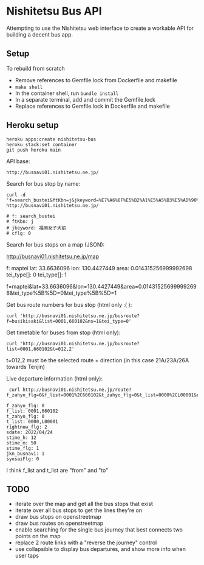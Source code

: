 # Nishitetsu Bus API

Attempting to use the Nishitetsu web interface to create a workable API for building a decent bus app.

## Setup

To rebuild from scratch

- Remove references to Gemfile.lock from Dockerfile and makefile
- `make shell`
- In the container shell, run `bundle install`
- In a separate terminal, add and commit the Gemfile.lock
- Replace references to Gemfile.lock in Dockerfile and makefile

## Heroku setup

```
heroku apps:create nishitetsu-bus
heroku stack:set container
git push heroku main
```

API base:

    http://busnavi01.nishitetsu.ne.jp/

Search for bus stop by name:

    curl -d 'f=search_bustei&ftKbn=j&jkeyword=%E7%A6%8F%E5%B2%A1%E5%A5%B3%E5%AD%90%E5%A4%A7%E5%89%8D&cflg=0' http://busnavi01.nishitetsu.ne.jp/

    # f: search_bustei
    # ftKbn: j
    # jkeyword: 福岡女子大前
    # cflg: 0

Search for bus stops on a map (JSON):

http://busnavi01.nishitetsu.ne.jp/map

f: maptei
lat: 33.6636096
lon: 130.4427449
area: 0.014315256999992698
tei_type[]: 0
tei_type[]: 1

f=maptei&lat=33.6636096&lon=130.4427449&area=0.014315256999992698&tei_type%5B%5D=0&tei_type%5B%5D=1


Get bus route numbers for bus stop (html only :( ):

    curl 'http://busnavi01.nishitetsu.ne.jp/busroute?f=busikisaki&list=0001,660102&ns=1&tei_type=0'

Get timetable for buses from stop (html only):

    curl 'http://busnavi01.nishitetsu.ne.jp/busroute?list=0001,660102&t=012,2'

t=012,2 must be the selected route + direction (in this case 21A/23A/26A towards Tenjin)


Live departure information (html only):

     curl http://busnavi01.nishitetsu.ne.jp/route?f_zahyo_flg=0&f_list=0001%2C660102&t_zahyo_flg=0&t_list=0000%2CL00001&rightnow_flg=2&sdate=2022%2F04%2F24&stime_h=12&stime_m=50&stime_flg=1&jkn_busnavi=1&syosaiFlg=0

    f_zahyo_flg: 0
    f_list: 0001,660102
    t_zahyo_flg: 0
    t_list: 0000,L00001
    rightnow_flg: 2
    sdate: 2022/04/24
    stime_h: 12
    stime_m: 50
    stime_flg: 1
    jkn_busnavi: 1
    syosaiFlg: 0

I think f_list and t_list are "from" and "to"

## TODO

- iterate over the map and get all the bus stops that exist
- iterate over all bus stops to get the lines they're on
- draw bus stops on openstreetmap
- draw bus routes on openstreetmap
- enable searching for the single bus journey that best connects two points on the map
- replace 2 route links with a "reverse the journey" control
- use collapsible to display bus departures, and show more info when user taps

